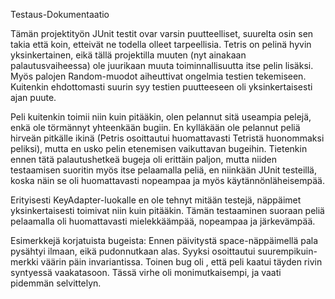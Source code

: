 Testaus-Dokumentaatio
 
Tämän projektityön JUnit testit ovar varsin puutteelliset, suurelta osin sen takia että koin, etteivät ne todella olleet tarpeellisia. Tetris on pelinä hyvin yksinkertainen, eikä tällä projektilla muuten (nyt ainakaan palautusvaiheessa) ole juurikaan muuta toiminnallisuutta itse pelin lisäksi. Myös palojen Random-muodot aiheuttivat ongelmia testien tekemiseen. Kuitenkin ehdottomasti suurin syy testien puutteeseen oli yksinkertaisesti ajan puute.

Peli kuitenkin toimii niin kuin pitääkin, olen pelannut sitä useampia pelejä, enkä ole törmännyt yhteenkään bugiin. En kylläkään ole pelannut peliä hirveän pitkälle ikinä (Petris osoittautui huomattavasti Tetristä huonommaksi peliksi), mutta en usko pelin etenemisen vaikuttavan bugeihin. Tietenkin ennen tätä palautushetkeä bugeja oli erittäin paljon, mutta niiden testaamisen suoritin myös itse pelaamalla peliä, en niinkään JUnit testeillä, koska näin se oli huomattavasti nopeampaa ja myös käytännönläheisempää. 

Erityisesti KeyAdapter-luokalle en ole tehnyt mitään testejä, näppäimet yksinkertaisesti toimivat niin kuin pitääkin. Tämän testaaminen suoraan peliä pelaamalla oli huomattavasti mielekkäämpää, nopeampaa ja järkevämpää. 

Esimerkkejä korjatuista bugeista: Ennen päivitystä space-näppäimellä pala pysähtyi ilmaan, eikä pudonnutkaan alas. Syyksi osoittautui suurempikuin-merkki väärin päin invariantissa.
Toinen bug oli , että peli kaatui täyden rivin syntyessä vaakatasoon. Tässä virhe oli monimutkaisempi, ja vaati pidemmän selvittelyn.